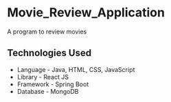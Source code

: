 # Movie_Review_Application
A program to review movies

## Technologies Used
- Language - Java, HTML, CSS, JavaScript
- Library - React JS
- Framework - Spring Boot
- Database - MongoDB

